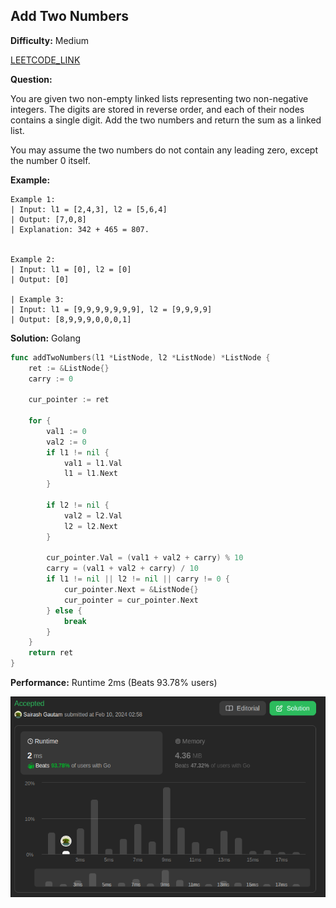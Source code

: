 ## Add Two Numbers
**Difficulty:** Medium<br>

[LEETCODE_LINK](https://leetcode.com/problems/add-two-numbers/)

**Question:**

You are given two non-empty linked lists representing two non-negative integers. The digits are stored in reverse order, and each of their nodes contains a single digit. Add the two numbers and return the sum as a linked list.

You may assume the two numbers do not contain any leading zero, except the number 0 itself.

**Example:**

```
Example 1:
| Input: l1 = [2,4,3], l2 = [5,6,4]
| Output: [7,0,8]
| Explanation: 342 + 465 = 807.


Example 2:
| Input: l1 = [0], l2 = [0]
| Output: [0]

| Example 3:
| Input: l1 = [9,9,9,9,9,9,9], l2 = [9,9,9,9]
| Output: [8,9,9,9,0,0,0,1]
```

**Solution:** Golang

``` go
func addTwoNumbers(l1 *ListNode, l2 *ListNode) *ListNode {
	ret := &ListNode{}
	carry := 0
	
	cur_pointer := ret

	for {
        val1 := 0
	    val2 := 0
		if l1 != nil {
			val1 = l1.Val
			l1 = l1.Next
		}

		if l2 != nil {
			val2 = l2.Val
			l2 = l2.Next
		} 
        
		cur_pointer.Val = (val1 + val2 + carry) % 10
		carry = (val1 + val2 + carry) / 10
		if l1 != nil || l2 != nil || carry != 0 {
			cur_pointer.Next = &ListNode{}
			cur_pointer = cur_pointer.Next
		} else {
			break
		}
	}
	return ret
}
```

**Performance:**
Runtime 2ms (Beats 93.78% users) <br>

![Performance](./performance.png)